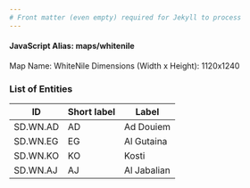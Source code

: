 ```yaml
---
# Front matter (even empty) required for Jekyll to process
---
```


#### JavaScript Alias: maps/whitenile

Map Name: WhiteNile
Dimensions (Width x Height): 1120x1240

### List of Entities

| ID      | Short label | Label                   |
| ------- | ----------- | ----------------------- |
|SD.WN.AD|AD|Ad Douiem|
|SD.WN.EG|EG|Al Gutaina|
|SD.WN.KO|KO|Kosti|
|SD.WN.AJ|AJ|Al Jabalian|